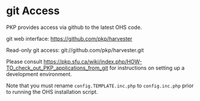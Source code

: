 # git Access

PKP provides access via github to the latest OHS code.

git web interface: https://github.com/pkp/harvester

Read-only git access: git://github.com/pkp/harvester.git

Please consult https://pkp.sfu.ca/wiki/index.php/HOW-TO_check_out_PKP_applications_from_git
for instructions on setting up a development environment.

Note that you must rename `config.TEMPLATE.inc.php` to `config.inc.php` prior to
running the OHS installation script.
